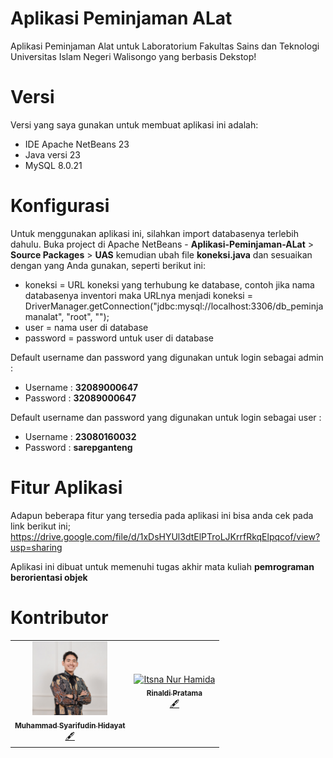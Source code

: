# Aplikasi Peminjaman ALat
Aplikasi Peminjaman Alat untuk Laboratorium Fakultas Sains dan Teknologi Universitas Islam Negeri Walisongo yang berbasis Dekstop!

# Versi
Versi yang saya gunakan untuk membuat aplikasi ini adalah:

- IDE Apache NetBeans 23
- Java versi 23
- MySQL 8.0.21

# Konfigurasi
Untuk menggunakan aplikasi ini, silahkan import databasenya terlebih dahulu. Buka project di Apache NetBeans - **Aplikasi-Peminjaman-ALat** > **Source Packages** > **UAS**
kemudian ubah file **koneksi.java** dan sesuaikan dengan yang Anda gunakan, seperti berikut ini:

- koneksi = URL koneksi yang terhubung ke database, contoh jika nama databasenya inventori maka URLnya menjadi koneksi = DriverManager.getConnection("jdbc:mysql://localhost:3306/db_peminjamanalat", "root", "");
- user = nama user di database
- password = password untuk user di database

Default username dan password yang digunakan untuk login sebagai admin : 
- Username : **32089000647**
- Password : **32089000647**

Default username dan password yang digunakan untuk login sebagai user : 
- Username : **23080160032**
- Password : **sarepganteng**
  
# Fitur Aplikasi
Adapun beberapa fitur yang tersedia pada aplikasi ini bisa anda cek pada link berikut ini;
https://drive.google.com/file/d/1xDsHYUl3dtElPTroLJKrrfRkqElpqcof/view?usp=sharing
  
Aplikasi ini dibuat untuk memenuhi tugas akhir mata kuliah **pemrograman berorientasi objek**

# Kontributor
<table> <tr> <td align="center"> <a href="https://github.com/sarephidayat"> <img src="https://raw.githubusercontent.com/sarephidayat/Aplikasi-Peminjaman-Alat/main/src/image/MetaStudioPhoto-122%20-%20Copy.jpg?s=460&v=4" width="120px;" alt="Foto Muhammad Syarifudin Hidayat"/><br /> <sub><b>Muhammad Syarifudin Hidayat</b></sub> </a><br /> <a href="#content-muhamadyusuf" title="Content">🖋</a> </td> <td align="center"> <a href="https://github.com/itsna05"> <img src="https://raw.githubusercontent.com/sarephidayat/Aplikasi-Peminjaman-Alat/main/src/itsna-nur-hamida?v=4" width="120px;" alt="Itsna Nur Hamida"/><br /> <sub><b>Rinaldi Pratama</b></sub> </a><br /> <a href="#content-rinaldipratama" title="Content">🖋</a> </td> </tr> </table>

